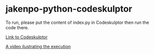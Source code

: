 # jakenpo-python-codeskulptor

To run, please put the content of index.py in Codeskulptor then run the code there.

[Link to Codeskulptor](http://codeskulptor.org)

[A video ilustrating the execution](https://www.youtube.com/watch?v=R-yYuB593n8)
